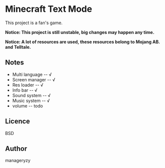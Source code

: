 # Minecraft Text Mode #

This project is a fan's game. 

**Notice: This project is still unstable, big changes may happen any time.**

**Notice: A lot of resources are used, these resources belong to Mojang AB. and Telltale.**

## Notes ##

* Multi language -- √
* Screen manager -- √
* Res loader -- √
* Info bar -- √
* Sound system -- √
* Music system -- √
* volume -- todo

## Licence ##

BSD

## Author ##

manageryzy